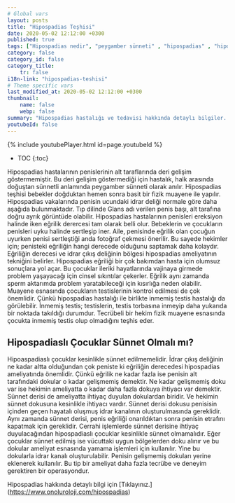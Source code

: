 ```yaml
---
# Global vars
layout: posts
title: "Hipospadias Teşhisi"
date: 2020-05-02 12:12:00 +0300
published: true
tags: ["Hipospadias nedir", "peygamber sünneti" , "hipospadias" , "hipospadiasta eğrilik" , "hipospadias teşhis" , "hipospadias sünnet" , "hipospadias tip" , "hipospadias ameliyatı" , "hipospadias belirti" , "hipospadias tedavi" , "hipospadias çözüm" , "hipospadias sakatı" , "hipospadias sakatı ameliyatı" , "başarısız hipospadias ameliyatı" , "peygamber sünneti ameliyatı" , "peygamber sünneti tedavi" , "ileri hipospadias" ]
category: false
category_id: false
category_title:
    tr: false
i18n-link: "hipospadias-teshisi"
# Theme specific vars
last_modified_at: 2020-05-02 12:12:00 +0300
thumbnail:
    name: false
    webp: false
summary: "Hipospadias hastalığı ve tedavisi hakkında detaylı bilgiler... , Hipospadias nedir? ,  Hipospadias sakatı hastalarının tedavisi? , Hipospadias eğriliğinin sebebi, Hipospadias olmadığı halde peniste eğrilik olur mu? , Hipospadis teşhisi nasıl konur? , Hipospadiaslı çocuklar sünnet olmalı mı?, Hipospadias ameliyatı nasıl yapılır?"
youtubeId: false
---
```

{% include youtubePlayer.html id=page.youtubeId %}

* TOC
{:toc}

Hipospadias hastalarının penislerinin alt taraflarında deri gelişim göstermemiştir. Bu deri gelişim göstermediği için hastalık, halk arasında doğuştan sünnetli anlamında peygamber sünneti olarak anılır. Hipospadias teşhisi bebekler doğduktan hemen sonra basit bir fizik muayene ile yapılır. Hipospadias vakalarında penisin ucundaki idrar deliği normale göre daha aşağıda bulunmaktadır. Tıp dilinde Glans adı verilen penis başı, alt tarafına doğru ayrık görüntüde olabilir. Hipospadias hastalarının penisleri ereksiyon halinde iken eğrilik derercesi tam olarak belli olur. Bebeklerin ve çocukların penisleri uyku halinde sertleşip iner. Aile, penisinde eğrilik olan çocuğun uyurken penisi sertleştiği anda fotoğraf çekmesi önerilir. Bu sayede hekimler için; penisteki eğriliğin hangi derecede olduğunu saptamak daha kolaydır. Eğriliğin derecesi ve idrar çıkış deliğinin bölgesi hipospadias ameliyatının tekniğini belirler. Hipospadias eğriliği bir çok bakımdan hasta için olumsuz sonuçlara yol açar. Bu çocuklar ileriki hayatlarında vajinaya girmede problem yaşayacağı için cinsel sıkıntılar çekerler. Eğrilik aynı zamanda sperm aktarımda problem yaratabileceği için kısırlığa neden olabilir. Muayene esnasında çocukların testislerinin kontrol edilmesi de çok önemlidir. Çünkü hipospadias hastalığı ile birlikte inmemiş testis hastalığı da görülebilir. İnmemiş testis; testislerin, testis torbasına inmeyip daha yukarıda bir noktada takıldığı durumdur. Tecrübeli bir hekim fizik muayene esnasında çocukta inmemiş testis olup olmadığını teşhis eder.

## Hipospadiaslı Çocuklar Sünnet Olmalı mı?

Hipoaspadiaslı çocuklar kesinlikle sünnet edilmemelidir. İdrar çıkış deliğinin ne kadar altta olduğundan çok peniste ki eğriliğin derecedesi hipospadias ameliyatında önemlidir. Çünkü eğrilik ne kadar fazla ise penisin alt tarafındaki dokular o kadar gelişmemiş demektir. Ne kadar gelişmemiş doku var ise hekimin ameliyatta o kadar daha fazla dokuya ihtiyacı var demektir. Sünnet derisi de ameliyatta ihtiyaç duyulan dokulardan biridir. Ve hekimin sünnet dokusuna kesinlikle ihtiyacı vardır. Sünnet derisi dokusu penisisin içinden geçen hayatalı oluşmuş idrar kanalının oluşturulmasında gereklidir. Aynı zamanda sünnet derisi, penis eğriliği onarıldıktan sonra penisin etrafını kapatmak için gereklidir. Cerrahi işlemlerde sünnet derisine ihtiyaç duyulacağından hipospadiaslı çocuklar kesinlikle sünnet olmamalıdır. Eğer çocuklar sünnet edilmiş ise vücuttaki uygun bölgelerden doku alınır ve bu dokular ameliyat esnasında yamama işlemleri için kullanılır. Yine bu dokularla idrar kanalı oluşturulabilir. Penisin gelişmemiş dokuları yerine eklenerek kullanılır. Bu tip bir ameliyat daha fazla tecrübe ve deneyim gerektiren bir operasyondur.


Hipospadias hakkında detaylı bilgi için [Tıklayınız.] (https://www.onoluroloji.com/hipospadias)
